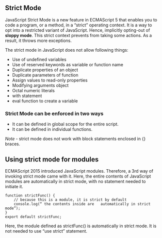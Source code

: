 ## Strict Mode
JavaScript Strict Mode is a new feature in ECMAScript 5 that enables you to code a program, or a method, in a “strict” operating context. It is a way to opt into a restricted variant of JavaScript. Hence, implicitly opting-out of **sloppy mode**. This strict context prevents from taking some actions. As a result, it throws more exceptions.

The strict mode in JavaScript does not allow following things:

- Use of undefined variables
- Use of reserved keywords as variable or function name
- Duplicate properties of an object
- Duplicate parameters of function
- Assign values to read-only properties
- Modifying arguments object
- Octal numeric literals
- with statement
- eval function to create a variable

### Strict Mode can be enforced in two ways
- It can be defined in global scope for the entire script.
- It can be defined in individual functions.

*Note* - strict mode does not work with block statements enclosed in {} braces.

## Using strict mode for modules
ECMAScript 2015 introduced JavaScript modules. Therefore, a 3rd way of invoking strict mode came with it. Here, the entire contents of JavaScript modules are automatically in strict mode, with no statement needed to initiate it.
    
    function strictFunc() {
        // because this is a module, it is strict by default
        console.log(“ the contents inside are   automatically in strict mode”);
    }                                    
    export default strictFunc;

Here, the module defined as strictFunc() is automatically in strict mode. It is not needed to use “use strict” statement.